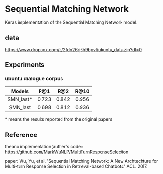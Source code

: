 # Sequential Matching Network
Keras implementation of the Sequential Matching Network model.

## data
https://www.dropbox.com/s/2fdn26rj6h9bpvl/ubuntu_data.zip?dl=0

## Experiments

### ubuntu dialogue corpus
| Models | R@1 | R@2 | R@10 |
|:-----------:|:------------:|:------------:|:------------:|
| SMN_last* | 0.723 | 0.842 | 0.956 |
| SMN_last | 0.698 | 0.812 | 0.936 |

\* means the results reported from the original papers

## Reference
theano implementation(auther's code): https://github.com/MarkWuNLP/MultiTurnResponseSelection

paper: Wu, Yu, et al. 'Sequential Matching Network: A New Archtechture for Multi-turn Response Selection in Retrieval-based Chatbots.' ACL. 2017.
